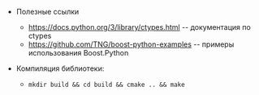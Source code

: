 * Полезные ссылки
    * https://docs.python.org/3/library/ctypes.html -- документация по ctypes
    * https://github.com/TNG/boost-python-examples -- примеры использования Boost.Python

* Компиляция библиотеки:
    * `mkdir build && cd build && cmake .. && make`
